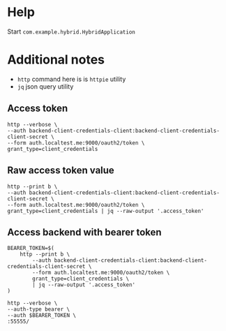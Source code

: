 # Help

Start `com.example.hybrid.HybridApplication`

# Additional notes

* `http` command here is is `httpie` utility
* `jq` json query utility

## Access token

```
http --verbose \
--auth backend-client-credentials-client:backend-client-credentials-client-secret \
--form auth.localtest.me:9000/oauth2/token \
grant_type=client_credentials
```

## Raw access token value

```
http --print b \
--auth backend-client-credentials-client:backend-client-credentials-client-secret \
--form auth.localtest.me:9000/oauth2/token \
grant_type=client_credentials | jq --raw-output '.access_token'
```

## Access backend with bearer token

```
BEARER_TOKEN=$(
    http --print b \
        --auth backend-client-credentials-client:backend-client-credentials-client-secret \
        --form auth.localtest.me:9000/oauth2/token \
        grant_type=client_credentials \
        | jq --raw-output '.access_token'
)

http --verbose \
--auth-type bearer \
--auth $BEARER_TOKEN \
:55555/
```
